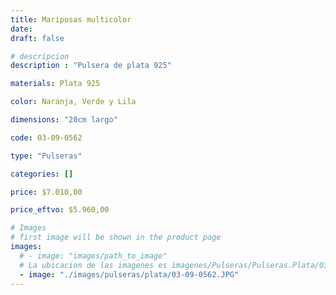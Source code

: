 ```yaml
---
title: Mariposas multicolor
date: 
draft: false

# descripcion
description : "Pulsera de plata 925"

materials: Plata 925

color: Naranja, Verde y Lila

dimensions: "20cm largo"

code: 03-09-0562

type: "Pulseras"

categories: []

price: $7.010,00

price_eftvo: $5.960,00

# Images
# first image will be shown in the product page
images:
  # - image: "images/path_to_image"
  # La ubicacion de las imagenes es imagenes/Pulseras/Pulseras.Plata/03-09-0562-mariposas-multicolor
  - image: "./images/pulseras/plata/03-09-0562.JPG"
---
```

